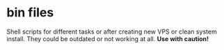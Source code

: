 # bin files

Shell scripts for different tasks or after creating new VPS or clean system
install. They could be outdated or not working at all. **Use with caution!**
